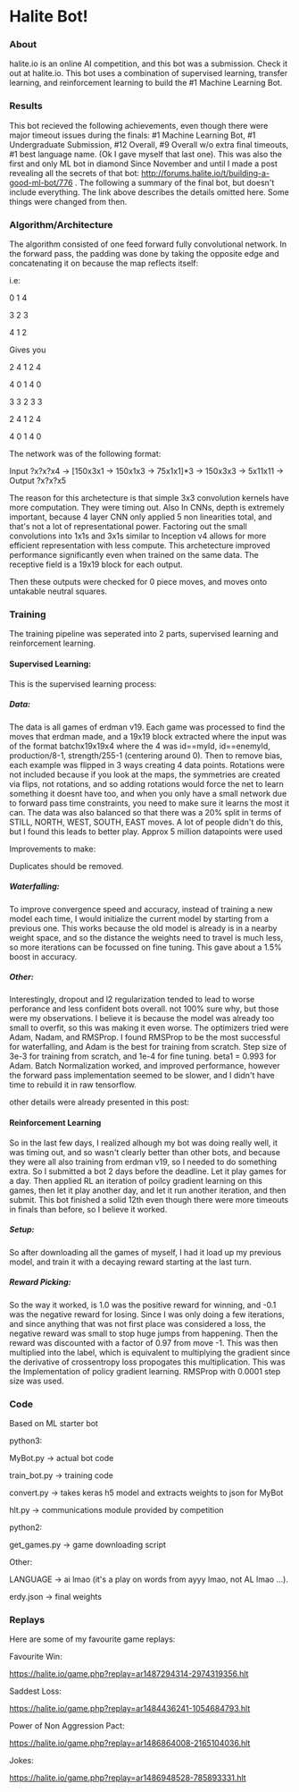 # Halite Bot!

### About
halite.io is an online AI competition, and this bot was a submission. Check it out at halite.io. This bot uses a combination of supervised learning, transfer learning, and reinforcement learning to build the #1 Machine Learning Bot.

### Results
This bot recieved the following achievements, even though there were major timeout issues during the finals: #1 Machine Learning Bot, #1 Undergraduate Submission, #12 Overall, #9 Overall w/o extra final timeouts, #1 best language name. (Ok I gave myself that last one). This was also the first and only ML bot in diamond Since November and until I made a post revealing all the secrets of that bot: http://forums.halite.io/t/building-a-good-ml-bot/776 . The following a summary of the final bot, but doesn't include everything. The link above describes the details omitted here. Some things were changed from then. 

### Algorithm/Architecture

The algorithm consisted of one feed forward fully convolutional network. In the forward pass, the padding was done by taking the opposite edge and concatenating it on because the map reflects itself:

i.e:

0 1 4

3 2 3

4 1 2

Gives you

2 4 1 2 4

4 0 1 4 0

3 3 2 3 3

2 4 1 2 4

4 0 1 4 0

The network was of the following format:

Input ?x?x?x4 -> [150x3x1 -> 150x1x3 -> 75x1x1]*3 -> 150x3x3 -> 5x11x11 -> Output ?x?x?x5

The reason for this archetecture is that simple 3x3 convolution kernels have more computation. They were timing out. Also In CNNs, depth is extremely important, because 4 layer CNN only applied 5 non linearities total, and that's not a lot of representational power. Factoring out the small convolutions into 1x1s and 3x1s similar to Inception v4 allows for more efficient representation with less compute. This archetecture improved performance significantly even when trained on the same data. The receptive field is a 19x19 block for each output.

Then these outputs were checked for 0 piece moves, and moves onto untakable neutral squares. 

### Training

The training pipeline was seperated into 2 parts, supervised learning and reinforcement learning.

#### Supervised Learning:

This is the supervised learning process:

##### Data:

The data is all games of erdman v19. Each game was processed to find the moves that erdman made, and a 19x19 block extracted where the input was of the format batchx19x19x4 where the 4 was id==myId, id==enemyId, production/8-1, strength/255-1 (centering around 0). Then to remove bias, each example was flipped in 3 ways creating 4 data points. Rotations were not included because if you look at the maps, the symmetries are created via flips, not rotations, and so adding rotations would force the net to learn something it doesnt have too, and when you only have a small network due to forward pass time constraints, you need to make sure it learns the most it can. The data was also balanced so that there was a 20% split in terms of STILL, NORTH, WEST, SOUTH, EAST moves. A lot of people didn't do this, but I found this leads to better play. Approx 5 million datapoints were used

Improvements to make:

Duplicates should be removed.

##### Waterfalling:

To improve convergence speed and accuracy, instead of training a new model each time, I would initialize the current model by starting from a previous one. This works because the old model is already is in a nearby weight space, and so the distance the weights need to travel is much less, so more iterations can be focussed on fine tuning. This gave about a 1.5% boost in accuracy.

##### Other:

Interestingly, dropout and l2 regularization tended to lead to worse perforance and less confident bots overall. not 100% sure why, but those were my observations. I believe it is because the model was already too small to overfit, so this was making it even worse. The optimizers tried were Adam, Nadam, and RMSProp. I found RMSProp to be the most successful for waterfalling, and Adam is the best for training from scratch. Step size of 3e-3 for training from scratch, and 1e-4 for fine tuning. beta1 = 0.993 for Adam. Batch Normalization worked, and improved performance, however the forward pass implementation seemed to be slower, and I didn't have time to rebuild it in raw tensorflow. 

other details were already presented in this post: 

#### Reinforcement Learning

So in the last few days, I realized alhough my bot was doing really well, it was timing out, and so wasn't clearly better than other bots, and because they were all also training from erdman v19, so I needed to do something extra. So I submitted a bot 2 days before the deadline. Let it play games for a day. Then applied RL an iteration of poilcy gradient learning on this games, then let it play another day, and let it run another iteration, and then submit. This bot finished a solid 12th even though there were more timeouts in finals than before, so I believe it worked.

##### Setup:

So after downloading all the games of myself, I had it load up my previous model, and train it with a decaying reward starting at the last turn. 

##### Reward Picking:

So the way it worked, is 1.0 was the positive reward for winning, and -0.1 was the negative reward for losing. Since I was only doing a few iterations, and since anything that was not first place was considered a loss, the negative reward was small to stop huge jumps from happening. Then the reward was discounted with a factor of 0.97 from move -1. This was then multiplied into the label, which is equivalent to multiplying the gradient since the derivative of crossentropy loss propogates this multiplication. This was the Implementation of policy gradient learning. RMSProp with 0.0001 step size was used. 

### Code

Based on ML starter bot

python3:

MyBot.py -> actual bot code

train_bot.py -> training code

convert.py -> takes keras h5 model and extracts weights to json for MyBot

hlt.py -> communications module provided by competition

python2:

get_games.py -> game downloading script

Other:

LANGUAGE -> ai lmao (it's a play on words from ayyy lmao, not AL lmao ...).

erdy.json -> final weights


### Replays
Here are some of my favourite game replays:

Favourite Win:

https://halite.io/game.php?replay=ar1487294314-2974319356.hlt

Saddest Loss:

https://halite.io/game.php?replay=ar1484436241-1054684793.hlt

Power of Non Aggression Pact:

https://halite.io/game.php?replay=ar1486864008-2165104036.hlt 

Jokes:

https://halite.io/game.php?replay=ar1486948528-785893331.hlt 
